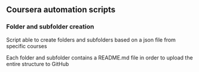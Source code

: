 ## Coursera automation scripts

### Folder and subfolder creation

Script able to create folders and subfolders based on a json file from specific courses

Each folder and subfolder contains a README.md file in order to upload the entire structure to GitHub